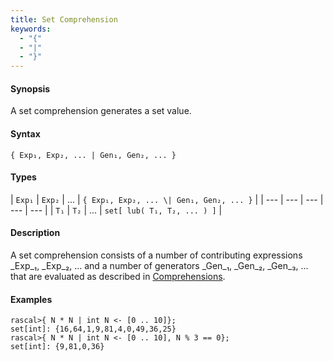 ```yaml
---
title: Set Comprehension
keywords:
  - "{"
  - "|"
  - "}"
---
```


#### Synopsis

A set comprehension generates a set value.

#### Syntax

`{ Exp₁, Exp₂, ... | Gen₁, Gen₂, ... }`

#### Types


| `Exp₁` | `Exp₂` | ... | `{ Exp₁, Exp₂, ... \| Gen₁, Gen₂, ... }`  |
| --- | --- | --- | --- | --- |
| `T₁`   | `T₂`   | ... | `set[ lub( T₁, T₂, ... ) ]`                    |


#### Description

A set comprehension consists of a number of contributing expressions _Exp_₁, _Exp_₂, ... and a number of
generators _Gen_₁, _Gen_₂, _Gen_₃, ... that are evaluated as described in [Comprehensions](../../../../../Rascal/Expressions/Comprehensions/index.md).

#### Examples


```rascal-shell 
rascal>{ N * N | int N <- [0 .. 10]};
set[int]: {16,64,1,9,81,4,0,49,36,25}
rascal>{ N * N | int N <- [0 .. 10], N % 3 == 0};
set[int]: {9,81,0,36}
```


